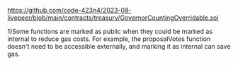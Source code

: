 https://github.com/code-423n4/2023-08-livepeer/blob/main/contracts/treasury/GovernorCountingOverridable.sol

1)Some functions are marked as public when they could be marked as internal to reduce gas costs. For example, the proposalVotes function doesn't need to be accessible externally, and marking it as internal can save gas.